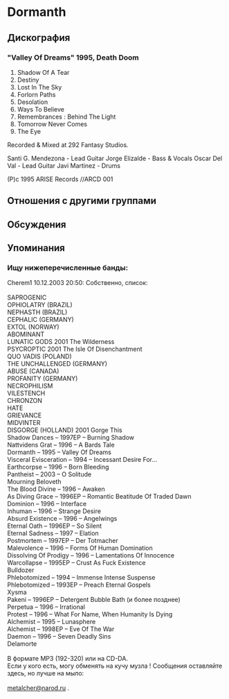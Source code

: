 # Dormanth



## Дискография

### "Valley Of Dreams" 1995, Death Doom

1.  Shadow Of A Tear
2.  Destiny
3.  Lost In The Sky
4.  Forlorn Paths
5.  Desolation
6.  Ways To Believe
7.  Remembrances : Behind The Light
8.  Tomorrow Never Comes
9.  The Eye

Recorded & Mixed at 292 Fantasy Studios.

Santi G. Mendezona - Lead Guitar
Jorge Elizalde - Bass & Vocals
Oscar Del Val - Lead Guitar
Javi Martinez - Drums

(P)c 1995 ARISE Records //ARCD 001


## Отношения с другими группами


## Обсуждения


## Упоминания

### Ищу нижеперечисленные банды:

Cherem1 10.12.2003 20:50:
Собственно, список:<BR><BR>SAPROGENIC<BR>OPHIOLATRY (BRAZIL)<BR>NEPHASTH (BRAZIL)<BR>CEPHALIC (GERMANY)<BR>EXTOL (NORWAY)<BR>ABOMINANT<BR>LUNATIC GODS 2001 The Wilderness<BR>PSYCROPTIC 2001 The Isle Of Disenchantment<BR>QUO VADIS (POLAND)<BR>THE UNCHALLENGED (GERMANY)<BR>ABUSE (CANADA)<BR>PROFANITY (GERMANY)<BR>NECROPHILISM<BR>VILESTENCH<BR>CHRONZON<BR>HATE<BR>GRIEVANCE<BR>MIDVINTER<BR>DISGORGE (HOLLAND) 2001 Gorge This<BR>Shadow Dances – 1997EP – Burning Shadow <BR>Nattvidens Grat – 1996 – A Bards Tale <BR>Dormanth – 1995 – Valley Of Dreams <BR>Visceral Evisceration – 1994 – Incessant Desire For... <BR>Earthcorpse – 1996 – Born Bleeding <BR>Pantheist – 2003 – O Solitude <BR>Mourning Beloveth <BR>The Blood Divine – 1996 – Awaken <BR>As Diving Grace – 1996EP – Romantic Beatitude Of Traded Dawn <BR>Dominion – 1996 – Interface <BR>Inhuman – 1996 – Strange Desire <BR>Absurd Existence – 1996 – Angelwings <BR>Eternal Oath – 1996EP – So Silent <BR>Eternal Sadness – 1997 – Elation <BR>Postmortem – 1997EP – Der Totmacher <BR>Malevolence – 1996 – Forms Of Human Domination <BR>Dissolving Of Prodigy – 1996 – Lamentations Of Innocence <BR>Warcollapse – 1995EP – Crust As Fuck Existence <BR>Bulldozer<BR>Phlebotomized – 1994 – Immense Intense Suspense <BR>Phlebotomized – 1993EP – Preach Eternal Gospels <BR>Xysma<BR>Pakeni – 1996EP – Detergent Bubble Bath (и более позднее) <BR>Perpetua – 1996 – Irrational <BR>Protest – 1996 – What For Name, When Humanity Is Dying <BR>Alchemist – 1995 – Lunasphere <BR>Alchemist – 1998EP – Eve Of The War <BR>Daemon – 1996 – Seven Deadly Sins <BR>Delamorte<BR><BR>В формате MP3 (192-320) или на CD-DA.<BR>Если у кого есть, могу обменять на кучу музла ! Сообщения оставляйте здесь, но лучше на мыло: <BR><BR>metalcher@narod.ru .

